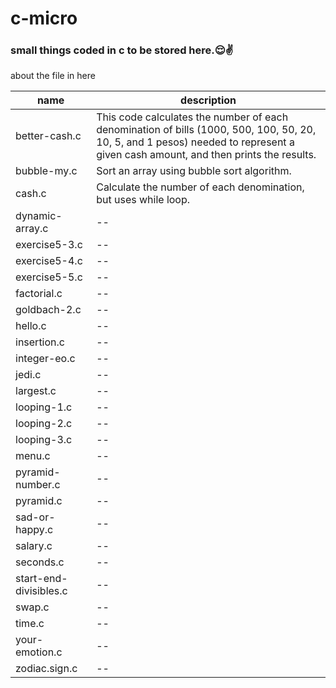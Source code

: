# c-micro
### small things coded in c to be stored here.😌✌


about the file in here

name | description|
|---------------------------------------|------------------------------|
better-cash.c | This code calculates the number of each denomination of bills (1000, 500, 100, 50, 20, 10, 5, and 1 pesos) needed to represent a given cash amount, and then prints the results. 
bubble-my.c | Sort an array using bubble sort algorithm.
cash.c | Calculate the number of each denomination, but uses while loop.
dynamic-array.c | -- 
exercise5-3.c | --
exercise5-4.c | --
exercise5-5.c | --
factorial.c | --
goldbach-2.c | --
hello.c | --
insertion.c | --
integer-eo.c | --
jedi.c | --
largest.c | --
looping-1.c | --
looping-2.c | --
looping-3.c | --
menu.c | --
pyramid-number.c | --
pyramid.c | --
sad-or-happy.c | --
salary.c | --
seconds.c | --
start-end-divisibles.c | --
swap.c | --
time.c | --
your-emotion.c | --
zodiac.sign.c | --






